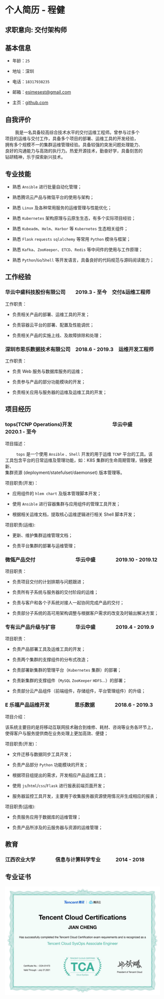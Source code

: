 # 个人简历 - 程健

## 求职意向: 交付架构师

## 基本信息

- 年龄：`25`

- 地址：深圳

- 电话：`18317938235`

- 邮箱：[esimesest@gmail.com](esimesest@gmail.com)

- 主页：[github.com](https://github.com/esimest)

## 自我评价

&nbsp;　　我是一名具备较高综合技术水平的交付运维工程师。曾参与过多个<br>
项目的运维与交付工作，具备多个项目的部署、运维工具的开发经验，<br>
拥有多个规模不一的集群运维管理经验。具备较强的突发问题处理能力、<br>
良好的沟通能力与高效的执行力。热爱开源技术，勤奋好学，具备刻苦的<br>
钻研精神，乐于探索新兴技术。

## 专业技能

- 熟悉 `Ansible` 进行批量自动化管理；

- 熟悉腾讯云产品与微瓴平台的使用与架构；

- 熟悉 `Linux` 及各种常用服务的运维管理与性能优化；

- 熟悉 `Kubernetes` 架构原理与云原生生态，有多个实际项目经验；

- 熟悉 `Kubeadm`、`Helm`、`Harbor` 等 `Kubernetes` 生态相关组件；

- 熟悉 `Flask` `requests` `sqlalchemy` 等常用 `Python` 模块与框架；

- 熟悉 `Kafka`、`ZooKeeper`、`ETCD`、`Redis` 等中间件的使用与工作原理；

- 熟悉 `Python`/`Go`/`Shell` 等开发语言，具备良好的代码规范与源码阅读能力；

## 工作经验

### 华云中盛科技股份有限公司　　2019.3 - 至今　交付&运维工程师

工作职责：

- 负责相关产品的部署、运维工具的开发；

- 负责容器云平台的部署、配置及性能调优；

- 负责相关产品的实施上线、及故障排除和处理；


### 深圳市思乐数据技术有限公司　2018.6 - 2019.3　运维开发工程师

工作职责：

- 负责 Web 服务与数据库服务的运维；

- 负责参与产品的部分功能模块的开发；

- 负责相关应用与服务器的运维及运维工具的开发；

## 项目经历

### tops(TCNP Operations)开发　　　　　　　　华云中盛　　　　2020.1 - 至今

项目描述：

  &nbsp;　　 `tops` 是一个使用 `Ansible` `、Shell` 开发的用于运维 `TCNP` 平台的工具。该<br>
   工具包含平台的日常运维及管理功能，如：K8S 集群的生命周期管理，镜像更新、<br>
   集群资源 (deployment/statefulset/daemonset) 版本管理等。

项目职责(开发)：

- 应用组件的 `hlem chart` 及版本管理脚本开发；

- 使用 `Ansible` 进行容器集群与应用组件的管理工具开发；

- 根据相关运维文档，提取核心运维逻辑进行相关 Shell 脚本开发；

项目职责(运维):

- 更新、维护集群运维管理文档；

- 负责平台集群的部署与运维管理；


### 微瓴产品交付　　　　　　　　华云中盛　　　　2019.10 - 2019.12

项目职责：

- 负责项目交付的计划排期与问题跟进；

- 负责所有子系统与服务器的交付阶段的运维；

- 负责与客户和各个子系统对接人一起协同完成产品的交付；

- 负责部分子系统的高可用架构调整与根据客户需求的改变及时输出解决方案；

###  专有云产品升级与扩容　　　　华云中盛　　　　2019.4 - 2019.9

项目职责：

- 负责产品部署工具及运维工具的开发；

- 负责两个集群的支撑组件的分布式改造；

- 负责部署新集群的管理平台（`Kubernetes` 集群）的部署；

- 负责新集群的支撑组件（`MySQL` `ZooKeeper` `HDFS`...）的部署；

- 负责部分云产品组件（前端组件，存储组件，平台管理组件）的升级；

### E 乐福产品运维开发　　　　　思乐数据　　　　2018.6 - 2019.3

项目介绍：

  该系统主要目的是将移动互联网技术融合到维修、耗材、咨询等业务各环节上，<br>
  使得客户与服务提供商在业务处理上更加高效、便捷；

项目职责(开发)：

- 文件迁移与数据同步工具开发；

- 负责产品部分 `Python` 功能模块的开发；

- 根据项目组提出的需求，开发相应产品运维工具；

- 使用 `js`/`html`/`css`/`Flask` 进行报表前端页面开发；

- 服务器监控工具开发，主要用于收集服务器资源使用情况并生成相应的报表；

项目职责(运维):

- 负责服务应用于数据库的运维管理；

- 负责产品所涉及的云服务器与资源的运维管理；

## 教育

### 江西农业大学　　　　信息与计算科学专业　　　2014 - 2018

## 专业证书

![腾讯云运维工程师](./imgs/TCA.png)